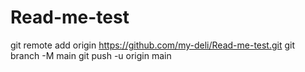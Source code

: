 # Read-me-test
git remote add origin https://github.com/my-deli/Read-me-test.git
git branch -M main
git push -u origin main
